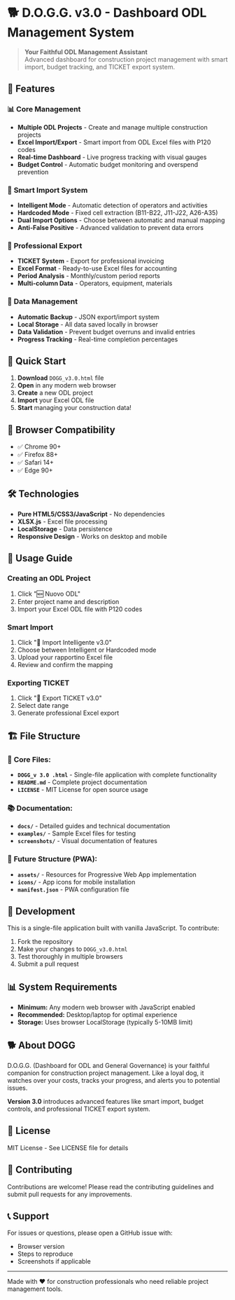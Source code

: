 # 🐕 D.O.G.G. v3.0 - Dashboard ODL Management System

> **Your Faithful ODL Management Assistant**  
> Advanced dashboard for construction project management with smart import, budget tracking, and TICKET export system.

## 🌟 Features

### 📊 **Core Management**
- **Multiple ODL Projects** - Create and manage multiple construction projects
- **Excel Import/Export** - Smart import from ODL Excel files with P120 codes
- **Real-time Dashboard** - Live progress tracking with visual gauges
- **Budget Control** - Automatic budget monitoring and overspend prevention

### 🧠 **Smart Import System**
- **Intelligent Mode** - Automatic detection of operators and activities
- **Hardcoded Mode** - Fixed cell extraction (B11-B22, J11-J22, A26-A35)
- **Dual Import Options** - Choose between automatic and manual mapping
- **Anti-False Positive** - Advanced validation to prevent data errors

### 🎫 **Professional Export**
- **TICKET System** - Export for professional invoicing
- **Excel Format** - Ready-to-use Excel files for accounting
- **Period Analysis** - Monthly/custom period reports
- **Multi-column Data** - Operators, equipment, materials

### 💾 **Data Management**
- **Automatic Backup** - JSON export/import system
- **Local Storage** - All data saved locally in browser
- **Data Validation** - Prevent budget overruns and invalid entries
- **Progress Tracking** - Real-time completion percentages

## 🚀 Quick Start

1. **Download** `DOGG_v3.0.html` file
2. **Open** in any modern web browser
3. **Create** a new ODL project
4. **Import** your Excel ODL file
5. **Start** managing your construction data!

## 📱 Browser Compatibility

- ✅ Chrome 90+
- ✅ Firefox 88+
- ✅ Safari 14+
- ✅ Edge 90+

## 🛠️ Technologies

- **Pure HTML5/CSS3/JavaScript** - No dependencies
- **XLSX.js** - Excel file processing
- **LocalStorage** - Data persistence
- **Responsive Design** - Works on desktop and mobile

## 📖 Usage Guide

### Creating an ODL Project
1. Click "🆕 Nuovo ODL"
2. Enter project name and description
3. Import your Excel ODL file with P120 codes

### Smart Import
1. Click "🧠 Import Intelligente v3.0"
2. Choose between Intelligent or Hardcoded mode
3. Upload your rapportino Excel file
4. Review and confirm the mapping

### Exporting TICKET
1. Click "🎫 Export TICKET v3.0"
2. Select date range
3. Generate professional Excel export

## 🏗️ File Structure

### 📄 **Core Files:**
- **`DOGG_v 3.0 .html`** - Single-file application with complete functionality
- **`README.md`** - Complete project documentation
- **`LICENSE`** - MIT License for open source usage

### 📚 **Documentation:**
- **`docs/`** - Detailed guides and technical documentation
- **`examples/`** - Sample Excel files for testing
- **`screenshots/`** - Visual documentation of features

### 🔮 **Future Structure (PWA):**
- **`assets/`** - Resources for Progressive Web App implementation
- **`icons/`** - App icons for mobile installation
- **`manifest.json`** - PWA configuration file
## 🔧 Development

This is a single-file application built with vanilla JavaScript. To contribute:

1. Fork the repository
2. Make your changes to `DOGG_v3.0.html`
3. Test thoroughly in multiple browsers
4. Submit a pull request

## 📊 System Requirements

- **Minimum:** Any modern web browser with JavaScript enabled
- **Recommended:** Desktop/laptop for optimal experience
- **Storage:** Uses browser LocalStorage (typically 5-10MB limit)

## 🐕 About DOGG

D.O.G.G. (Dashboard for ODL and General Governance) is your faithful companion for construction project management. Like a loyal dog, it watches over your costs, tracks your progress, and alerts you to potential issues.

**Version 3.0** introduces advanced features like smart import, budget controls, and professional TICKET export system.

## 📄 License

MIT License - See LICENSE file for details

## 🤝 Contributing

Contributions are welcome! Please read the contributing guidelines and submit pull requests for any improvements.

## 📞 Support

For issues or questions, please open a GitHub issue with:
- Browser version
- Steps to reproduce
- Screenshots if applicable

---

Made with ❤️ for construction professionals who need reliable project management tools.
